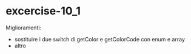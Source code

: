 # excercise-10_1
Miglioramenti:
- sostituire i due switch di getColor e getColorCode con enum e array
- altro

